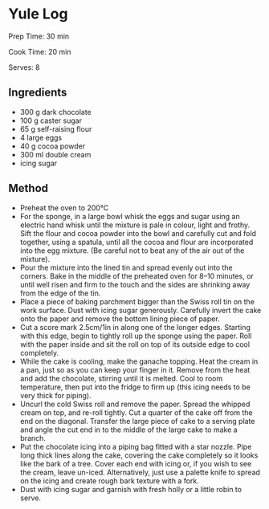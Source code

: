 # Yule Log

Prep Time: 30 min

Cook Time: 20 min

Serves: 8

## Ingredients

- 300 g dark chocolate
- 100 g caster sugar
- 65 g self-raising flour
- 4 large eggs
- 40 g cocoa powder
- 300 ml double cream
- icing sugar

## Method

- Preheat the oven to 200°C
- For the sponge, in a large bowl whisk the eggs and sugar using an electric hand whisk until the mixture is pale in colour, light and frothy. Sift the flour and cocoa powder into the bowl and carefully cut and fold together, using a spatula, until all the cocoa and flour are incorporated into the egg mixture. (Be careful not to beat any of the air out of the mixture).
- Pour the mixture into the lined tin and spread evenly out into the corners. Bake in the middle of the preheated oven for 8–10 minutes, or until well risen and firm to the touch and the sides are shrinking away from the edge of the tin.
- Place a piece of baking parchment bigger than the Swiss roll tin on the work surface. Dust with icing sugar generously. Carefully invert the cake onto the paper and remove the bottom lining piece of paper.
- Cut a score mark 2.5cm/1in in along one of the longer edges. Starting with this edge, begin to tightly roll up the sponge using the paper. Roll with the paper inside and sit the roll on top of its outside edge to cool completely.
- While the cake is cooling, make the ganache topping. Heat the cream in a pan, just so as you can keep your finger in it. Remove from the heat and add the chocolate, stirring until it is melted. Cool to room temperature, then put into the fridge to firm up (this icing needs to be very thick for piping).
- Uncurl the cold Swiss roll and remove the paper. Spread the whipped cream on top, and re-roll tightly. Cut a quarter of the cake off from the end on the diagonal. Transfer the large piece of cake to a serving plate and angle the cut end in to the middle of the large cake to make a branch.
- Put the chocolate icing into a piping bag fitted with a star nozzle. Pipe long thick lines along the cake, covering the cake completely so it looks like the bark of a tree. Cover each end with icing or, if you wish to see the cream, leave un-iced. Alternatively, just use a palette knife to spread on the icing and create rough bark texture with a fork.
- Dust with icing sugar and garnish with fresh holly or a little robin to serve.

